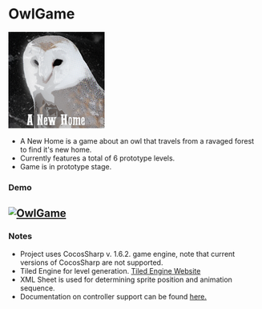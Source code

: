 # OwlGame 
![OwlGameIcon](https://github.com/Wenorter/OwlGame/blob/master/OwlGame/OwlGame.Android/obj/Debug/res/mipmap-xxxhdpi/icon.png)
- A New Home is a game about an owl that travels from a ravaged forest to find it's new home. 
- Currently features a total of 6 prototype levels. 
- Game is in prototype stage.

### Demo
[![OwlGame](https://img.youtube.com/vi/GO5g2IzxnIs/0.jpg)](https://youtu.be/GO5g2IzxnIs)
---

### Notes 
- Project uses CocosSharp v. 1.6.2. game engine, note that current versions of CocosSharp are not supported.
- Tiled Engine for level generation. [Tiled Engine Website](https://www.mapeditor.org/)
- XML Sheet is used for determining sprite position and animation sequence.
- Documentation on controller support can be found [here.](https://github.com/xamarin/docs-archive/blob/master/Docs/graphics-games/monogame/input.md)

